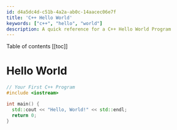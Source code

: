 ```yaml
---
id: d4a5dc4d-c51b-4a2a-ab0c-14aacec06e7f
title: 'C++ Hello World'
keywords: ["c++", "hello", "world"]
description: A quick reference for a C++ Hello World Program
---
```


Table of contents
[[toc]]

# Hello World

```c++
// Your First C++ Program
#include <iostream>

int main() {
  std::cout << "Hello, World!" << std::endl;
  return 0;
}
```
